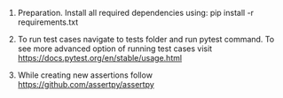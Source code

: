 1. Preparation. Install all required dependencies using:
pip install -r requirements.txt

2. To run test cases navigate to tests folder and run pytest <file name> command.
To see more advanced option of running test cases visit https://docs.pytest.org/en/stable/usage.html
  
3. While creating new assertions follow https://github.com/assertpy/assertpy
